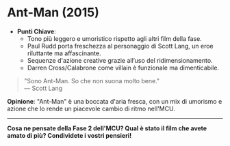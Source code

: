 # Ant-Man (2015)

- **Punti Chiave**: 
  - Tono più leggero e umoristico rispetto agli altri film della fase.
  - Paul Rudd porta freschezza al personaggio di Scott Lang, un eroe riluttante ma affascinante.
  - Sequenze d'azione creative grazie all’uso del ridimensionamento.
  - Darren Cross/Calabrone come villain è funzionale ma dimenticabile.

> "Sono Ant-Man. So che non suona molto bene."  
> — Scott Lang

**Opinione**: "Ant-Man" è una boccata d'aria fresca, con un mix di umorismo e azione che lo rende un piacevole cambio di ritmo nell'MCU.

---

**Cosa ne pensate della Fase 2 dell'MCU? Qual è stato il film che avete amato di più? Condividete i vostri pensieri!**